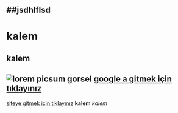 ##jsdhlflsd
---------------
# kalem
## kalem
![lorem picsum gorsel](https://picsum.photos/200/300)
[google a gitmek için tıklayınız](https://google.com)
----------------------------------------

[siteye gitmek için tıklayınız](https://veg-fly.com)
**kalem**
*kalem*
